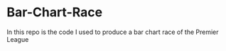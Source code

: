 # Bar-Chart-Race
In this repo is the code I used to produce a bar chart race of the Premier League  
